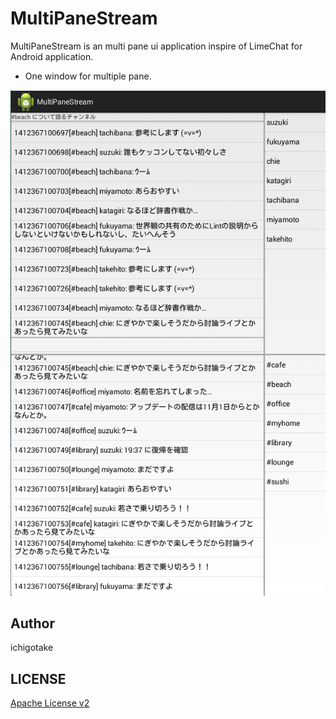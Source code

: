 # MultiPaneStream

MultiPaneStream is an multi pane ui application inspire of LimeChat for Android application.

* One window for multiple pane.

![](art/00_skelton.png)

## Author

ichigotake

## LICENSE

[Apache License v2](LICENSE)

